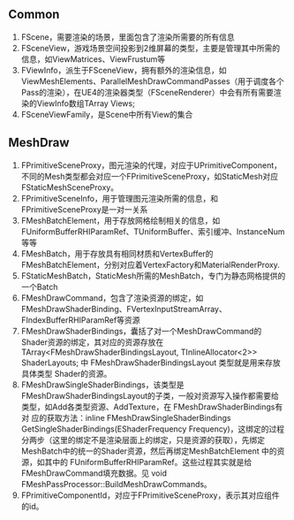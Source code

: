 ## Common
1. FScene，需要渲染的场景，里面包含了渲染所需要的所有信息
2. FSceneView，游戏场景空间投影到2维屏幕的类型，主要是管理其中所需的信息，如ViewMatrices、ViewFrustum等
3. FViewInfo，派生于FSceneView，拥有额外的渲染信息，如ViewMeshElements、ParallelMeshDrawCommandPasses（用于调度各个Pass的渲染），在UE4的渲染器类型（FSceneRenderer）中会有所有需要渲染的ViewInfo数组TArray<FViewInfo> Views;
4. FSceneViewFamily，是Scene中所有View的集合

## MeshDraw
1. FPrimitiveSceneProxy，图元渲染的代理，对应于UPrimitiveComponent，不同的Mesh类型都会对应一个FPrimitiveSceneProxy，如StaticMesh对应FStaticMeshSceneProxy。
2. FPrimitiveSceneInfo，用于管理图元渲染所需的信息，和FPrimitiveSceneProxy是一对一关系
3. FMeshBatchElement，用于存放网格绘制相关的信息，如FUniformBufferRHIParamRef、TUniformBuffer<FPrimitiveUniformShaderParameters>、索引缓冲、InstanceNum等等
4. FMeshBatch，用于存放具有相同材质和VertexBuffer的FMeshBatchElement，分别对应着VertexFactory和MaterialRenderProxy.
5. FStaticMeshBatch，StaticMesh所需的MeshBatch，专门为静态网格提供的一个Batch
6. FMeshDrawCommand，包含了渲染资源的绑定，如FMeshDrawShaderBinding、FVertexInputStreamArray、FIndexBufferRHIParamRef等资源
7. FMeshDrawShaderBindings，囊括了对一个MeshDrawCommand的Shader资源的绑定，其对应的资源存放在
     TArray<FMeshDrawShaderBindingsLayout, TInlineAllocator<2>> ShaderLayouts; 中 FMeshDrawShaderBindingsLayout 类型就是用来存放具体类型
     Shader的资源。
8. FMeshDrawSingleShaderBindings，该类型是FMeshDrawShaderBindingsLayout的子类，一般对资源写入操作都需要给类型，如Add各类型资源、AddTexture，在 FMeshDrawShaderBindings有对  应的获取方法：inline FMeshDrawSingleShaderBindings GetSingleShaderBindings(EShaderFrequency Frequency)，这绑定的过程分两步（这里的绑定不是渲染层面上的绑定，只是资源的获取），先绑定MeshBatch中的统一的Shader资源，然后再绑定MeshBatchElement
中的资源，如其中的 FUniformBufferRHIParamRef。这些过程其实就是给FMeshDrawCommand填充数据。见 void FMeshPassProcessor::BuildMeshDrawCommands。
9. FPrimitiveComponentId，对应于FPrimitiveSceneProxy，表示其对应组件的id。